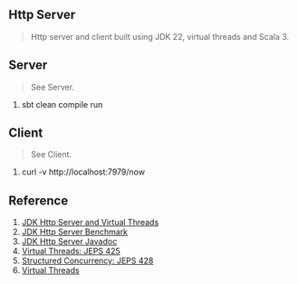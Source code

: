 Http Server
-----------
>Http server and client built using JDK 22, virtual threads and Scala 3.

Server
------
>See Server.
1. sbt clean compile run

Client
------
>See Client.
1. curl -v http://localhost:7979/now

Reference
---------
1. [JDK Http Server and Virtual Threads](https://piotrminkowski.com/2022/12/22/java-http-server-and-virtual-threads/)
2. [JDK Http Server Benchmark](https://www.reddit.com/r/java/comments/18vysrr/jdk_http_server_handles_100000_reqsec_with_100_ms/)
3. [JDK Http Server Javadoc](https://download.java.net/java/early_access/panama/docs/api/jdk.httpserver/com/sun/net/httpserver/package-summary.html)
4. [Virtual Threads: JEPS 425](https://openjdk.org/jeps/425)
5. [Structured Concurrency: JEPS 428](https://openjdk.org/jeps/428)
7. [Virtual Threads](https://github.com/objektwerks/virtual.threads)
